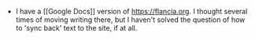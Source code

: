 - I have a [[Google Docs]] version of https://flancia.org. I thought several times of moving writing there, but I haven't solved the question of how to 'sync back' text to the site, if at all.
